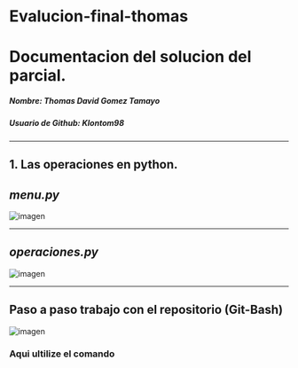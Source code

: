 # Evalucion-final-thomas
# Documentacion del solucion del parcial.
##### Nombre: Thomas David Gomez Tamayo
##### Usuario de Github: Klontom98
------- 
## 1. Las operaciones en python. 
## *menu.py*
![imagen](https://github.com/Klontom98/Evalucion-final-thomas/assets/148237143/f8d33320-5d35-43d0-9c62-a5f6cb2a5ae1)

---------

## *operaciones.py*
![imagen](https://github.com/Klontom98/Evalucion-final-thomas/assets/148237143/ba6fb940-c103-4bb2-a18f-817c1685d2e0)


------------------------------------------- 
## **Paso a paso trabajo con el repositorio (Git-Bash)**
![imagen](https://github.com/Klontom98/Evalucion-final-thomas/assets/148237143/f482a648-63f4-4d6b-b531-91e41a0d934f)

### Aqui ultilize el comando 
